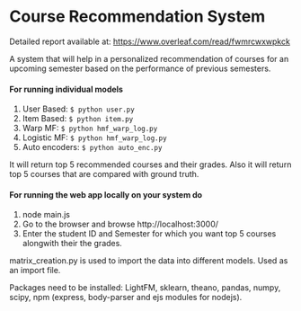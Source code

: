 # Course Recommendation System

Detailed report available at: https://www.overleaf.com/read/fwmrcwxwpkck

A system that will help in a personalized recommendation of courses for an upcoming semester based on the performance of previous semesters.

#### For running individual models

1. User Based: ```$ python user.py```	
2. Item Based: ```$ python item.py```
3. Warp MF: ```$ python hmf_warp_log.py```
4. Logistic MF: ```$ python hmf_warp_log.py```
5. Auto encoders: ```$ python auto_enc.py```

It will return top 5 recommended courses and their grades. Also it will return top 5 courses that are compared with ground truth.

#### For running the web app locally on your system do
1. node main.js 
2. Go to the browser and browse http://localhost:3000/
3. Enter the student ID and Semester for which you want top 5 courses alongwith their the grades.

matrix_creation.py is used to import the data into different models. Used as an import file.

Packages need to be installed: LightFM, sklearn, theano, pandas, numpy, scipy, npm (express, body-parser and ejs modules for nodejs).
